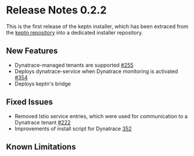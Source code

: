 # Release Notes 0.2.2

This is the first release of the keptn installer, which has been extraced from the [keptn repository](https://github.com/keptn/keptn) into a dedicated installer repository.

## New Features
- Dynatrace-managed tenants are supported [#255](https://github.com/keptn/keptn/issues/255)
- Deploys dynatrace-service when Dynatrace monitoring is activated [#354](https://github.com/keptn/keptn/issues/354)
- Deploys keptn's bridge

## Fixed Issues
- Removed Istio service entries, which were used for communication to a Dynatrace tenant [#222](https://github.com/keptn/keptn/issues/222)
- Improvements of install script for Dynatrace [352](https://github.com/keptn/keptn/issues/352)

## Known Limitations
